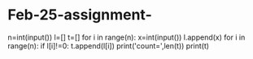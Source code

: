 # Feb-25-assignment-
n=int(input())
l=[]
t=[]
for i in range(n):
    x=int(input())
    l.append(x)
for i in range(n):
    if l[i]!=0:
        t.append(l[i])
print('count=',len(t))
print(t)
